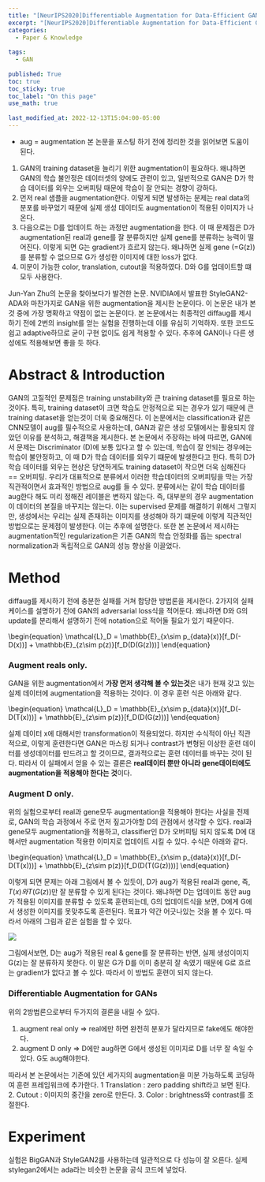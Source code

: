 ```yaml
---
title: "[NeurIPS2020]Differentiable Augmentation for Data-Efficient GAN Training"
excerpt: "[NeurIPS2020]Differentiable Augmentation for Data-Efficient GAN Training"
categories:
  - Paper & Knowledge
  
tags:
  - GAN
 
published: True
toc: true
toc_sticky: true
toc_label: "On this page"
use_math: true
    
last_modified_at: 2022-12-13T15:04:00-05:00
---
```


* aug = augmentation
본 논문을 포스팅 하기 전에 정리한 것을 읽어보면 도움이 된다. 
1. GAN의 training dataset을 늘리기 위한 augmentation이 필요하다. 왜냐하면 GAN의 학습 불안정은 데이터셋의 양에도 관련이 있고, 일반적으로 GAN은 D가 학습 데이터를 외우는 오버피팅 때문에 학습이 잘 안되는 경향이 강하다.
2. 먼저 real 샘플을 augmentation한다. 이렇게 되면 발생하는 문제는 real data의 분포를 바꾸었기 때문에 실제 생성 데이터도 augmentation이 적용된 이미지가 나온다.
3. 다음으로는 D를 업데이트 하는 과정만 augmentation을 한다. 이 때 문제점은 D가 augmentation된 real과 gene를 잘 분류하지만 실제 gene를 분류하는 능력이 떨어진다. 이렇게 되면 G는 gradient가 흐르지 않는다. 왜냐하면 실제 gene (=G(z))를 분류할 수 없으므로 G가 생성한 이미지에 대한 loss가 없다.
4. 미분이 가능한 color, translation, cutout을 적용하였다. D와 G를 업데이트할 떄 모두 사용한다. 

Jun-Yan Zhu의 논문을 찾아보다가 발견한 논문. NVIDIA에서 발표한 StyleGAN2-ADA와 마찬가지로 GAN을 위한 augmentation을 제시한 논문이다. 이 논문은 내가 본 것 중에 가장 명확하고 약점이 없는 논문이다. 본 논문에서는 최종적인 diffaug를 제시하기 전에 2번의 insight를 얻는 실험을 진행하는데 이를 유심히 기억하자. 또한 코드도 쉽고 adaptive하므로 굳이 구현 없이도 쉽게 적용할 수 있다. 추후에 GAN이나 다른 생성에도 적용해보면 좋을 듯 하다. 

# Abstract & Introduction
GAN의 고질적인 문제점은 training unstability와 큰 training dataset를 필요로 하는 것이다. 특히, training dataset이 크면 학습도 안정적으로 되는 경우가 있기 때문에 큰 training dataset을 얻는것이 더욱 중요해진다. 이 논문에서는 classification과 같은 CNN모델이 aug를 필수적으로 사용하는데, GAN과 같은 생성 모델에서는 활용되지 않았던 이유를 분석하고, 해결책을 제시한다. 본 논문에서 주장하는 바에 따르면, GAN에서 문제는 Discriminator (D)에 보통 있다고 할 수 있는데, 학습이 잘 안되는 경우에는 학습이 불안정하고, 이 때 D가 학습 데이터를 외우기 떄문에 발생한다고 한다. 특히 D가 학습 데이터를 외우는 현상은 당연하게도 training dataset이 작으면 더욱 심해진다 == 오버피팅. 우리가 대표적으로 분류에서 이러한 학습데이터의 오버피팅을 막는 가장 직관적이면서 효과적인 방법으로 aug를 들 수 있다. 분류에서는 같이 학습 데이터를 aug한다 해도 미리 정해진 레이블은 변하지 않는다. 즉, 대부분의 경우 augmentation이 데이터의 본질을 바꾸지는 않는다. 이는 supervised 문제를 해결하기 위해서 그렇지만, 생성에서는 우리는 실제 존재하는 이미지를 생성해야 하기 떄문에 이렇게 직관적인 방법으로는 문제점이 발생한다. 이는 추후에 설명한다. 또한 본 논문에서 제시하는 augmentation적인 regularization은 기존 GAN의 학습 안정화를 돕는 spectral normalization과 독립적으로 GAN의 성능 향상을 이끌었다. 

# Method 
diffaug를 제시하기 전에 충분한 실패를 거쳐 합당한 방법론을 제시한다. 2가지의 실패 케이스를 설명하기 전에 GAN의 adversarial loss식을 적어둔다. 왜냐하면 D와 G의 update를 분리해서 설명하기 전에 notation으로 적어둘 필요가 있기 때문이다.

\begin{equation}
\mathcal{L}\_D = \mathbb{E}\_{x\sim p\_{data}(x)}[f\_D(-D(x))] + \mathbb{E}\_{z\sim p(z)}[f\_D(D(G(z)))]
\end{equation}

### Augment reals only.
GAN을 위한 augmentation에서 **가장 먼저 생각해 볼 수 있는것**은 내가 현재 갖고 있는 실제 데이터에 augmentation을 적용하는 것이다. 이 경우 훈련 식은 아래와 같다.

\begin{equation}
\mathcal{L}\_D = \mathbb{E}\_{x\sim p\_{data}(x)}[f\_D(-D(T(x)))] + \mathbb{E}\_{z\sim p(z)}[f\_D(D(G(z)))]
\end{equation}

실제 데이터 x에 대해서만 transformation이 적용되었다. 하지만 수식적이 아닌 직관적으로, 이렇게 훈련한다면 GAN은 마스킹 되거나 contrast가 변형된 이상한 훈련 데이터를 생성데이터를 만드려고 할 것이므로, 결과적으로는 훈련 데이터를 바꾸는 것이 된다. 따라서 이 실패에서 얻을 수 있는 결론은 **real데이터 뿐만 아니라 gene데이터에도 augmentation을 적용해야 한다는 것**이다.

### Augment D only.
위의 실험으로부터 real과 gene모두 augmentation을 적용해야 한다는 사실을 전제로, GAN의 학습 과정에서 주로 먼저 짚고가야할 D의 관점에서 생각할 수 있다. real과 gene모두 augmentation을 적용하고, classifier인 D가 오버피팅 되지 않도록 D에 대해서만 augmentation 적용한 이미지로 업데이트 시킬 수 있다. 수식은 아래와 같다.

\begin{equation}
\mathcal{L}\_D = \mathbb{E}\_{x\sim p\_{data}(x)}[f\_D(-D(T(x)))] + \mathbb{E}\_{z\sim p(z)}[f\_D(D(T(G(z))))]
\end{equation}

이렇게 되면 문제는 아래 그림에서 볼 수 있듯이, D가 aug가 적용된 real과 gene, 즉, $T(x)와 T(G(z))$만 잘 분류할 수 있게 된다는 것이다. 왜냐하면 D는 업데이트 동안 aug가 적용된 이미지를 분류할 수 있도록 훈련되는데, G의 업데이트식을 보면, D에게 G에서 생성한 이미지를 못맞추도록 훈련된다. 목표가 약간 어긋나있는 것을 볼 수 있다. 따라서 아래의 그림과 같은 실험을 할 수 있다. 

![](/assets/images/2022-12-13-DiggAug/1.PNG)

그림에서보면, D는 aug가 적용된 real & gene를 잘 분류하는 반면, 실제 생성이미지 G(z)는 잘 분류하지 못한다. 이 말은 G가 D를 이미 충분히 잘 속였기 때문에 G로 흐르는 gradient가 없다고 볼 수 있다. 따라서 이 방법도 훈련이 되지 않는다. 

### Differentiable Augmentation for GANs
위의 2방법론으로부터 두가지의 결론을 내릴 수 있다. 
1. augment real only => real에만 하면 완전히 분포가 달라지므로 fake에도 해야한다. 
2. augment D only => D에만 aug하면 G에서 생성된 이미지로 D를 너무 잘 속일 수 있다. G도 aug해야한다.

따라서 본 논문에서는 기존에 있던 세가지의 augmentation을 미분 가능하도록 코딩하여 훈련 프레임워크에 추가한다.
1 Translation : zero padding shift라고 보면 된다. 
2. Cutout : 이미지의 중간을 zero로 만든다.
3. Color : brightness와 contrast를 조절한다.

# Experiment 
실험은 BigGAN과 StyleGAN2를 사용하는데 일관적으로 다 성능이 잘 오른다. 실제 stylegan2에서는 ada라는 비슷한 논문을 공식 코드에 넣었다. 
